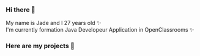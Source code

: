 ### Hi there 👋


My name is Jade and I 27 years old ✨  
I'm currently formation Java Developeur Application in OpenClassrooms ✨ 
### Here are my projects 👯

